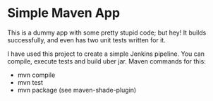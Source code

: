 # Simple Maven App
This is a dummy app with some pretty stupid code; but hey! It builds successfully, and even has two unit tests written for it.

I have used this project to create a simple Jenkins pipeline.
You can compile, execute tests and build uber jar. Maven commands for this:
* mvn compile
* mvn test
* mvn package (see maven-shade-plugin)
  
   
   
    
 
